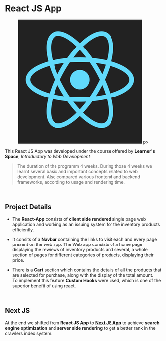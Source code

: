 # React JS App

<p align="center">
    <img src="./public/reactnew.png">
p>

This React JS App was developed under the course offered by **Learner's Space**, *Introductory  to Web Development*
<br>

>The duration of the programm 4 weeks.
During those 4 weeks we learnt several basic and important concepts related to web development. 
Also compared various frontend and backend frameworks, according to usage and rendering time.

<br>

## Project Details
- The **React-App** consists of **client side rendered** single page web application and working as an issuing system for the inventory products efficiently.

- It consits of a **Navbar** containing the links to visit each and every page present on the web app.
The Web app consists of a home page displaying the rewiews of inventory products and several, a whole section of pages for different categories of products, displaying their price. 

- There is a **Cart** section which contains the details of all the products that are selected for purchase, along with the display of the total amount.<br> To implement this feature **Custom Hooks** were used, which is one of the superior benefit of using react.

<br>

## Next JS
At the end we shifted from **React JS App** to [**Next JS App**](https://github.com/23-ryan/next-App) to achieve **search engine optimization** and **server side rendering** to get a better rank in the crawlers index system.
